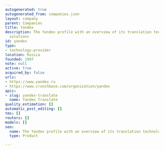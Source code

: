 ```yaml
---
autogenerated: true
autogenerated_from: companies.json
layout: company
parent: Companies
title: Yandex
description: The Yandex profile with an overview of its translation technologies and
  solutions
id: yandex
type:
- technology-provider
location: Russia
founded: 1997
note: null
active: true
acquired_by: false
urls:
- https://www.yandex.ru
- https://www.crunchbase.com/organization/yandex
apis:
- slug: yandex-translate
  name: Yandex Translate
quality_estimation: []
automatic_post_editing: []
tms: []
routers: []
models: []
seo:
  name: The Yandex profile with an overview of its translation technologies and solutions
  type: Product

---
```


